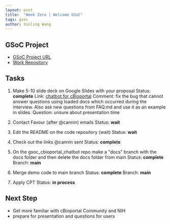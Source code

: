 ```yaml
---
layout: post
title:  "Week Zero | Welcome GSoC"
tags: gsoc
author: Xinling Wang
---
```


## GSoC Project

- [GSoC Project URL](https://summerofcode.withgoogle.com/programs/2024/projects/5PYvMkWW)
- [Work Repository](https://github.com/cannin/gsoc_2024_cbioportal_chatbot)

## Tasks

1. Make 5-10 slide deck on Google Slides with your proposal
    Status: **complete**
    Link: [chatbot for cBioportal](https://docs.google.com/document/d/1UM3HQPUtV1lB4SfCXWrFeJr-10zQKsEnOMXpYtk_1Mk/edit)
	Comment: fix the bug that cannot answer questions using loaded docs which occurred during the interview. Also ask new questions from FAQ.md and use it as an example in slides.
	Question: unsure about presentation time


2.  Contact Favour (after @cannin) emails
     Status: **wait**   


3. Edit the README on the code repository (wait)
     Status: **wait**


4. Check out the links @cannin sent
     Status: **complete**


5. On the gsoc_cbioportal_chatbot repo make a "docs" branch with the docs folder and then delete the docs folder from main
    Status: **complete**
    Branch: **main**


6.  Merge demo code to main branch
	 Status: **complete**
     Branch: **main**


7. Apply CPT
     Status: **in process**

## Next Step

  - Get more familiar with cBioportal Community and NIH
  - prepare for presentation and questions for users 


